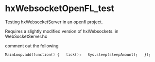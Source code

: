 # hxWebsocketOpenFL_test

Testing hxWebsocketServer in an openfl project.

Requires a slightly modified version of hxWebsockets.
in WebSocketServer.hx

comment out the following

`
  MainLoop.add(function() {  
      tick();  
      Sys.sleep(sleepAmount);  
   });  
 `

